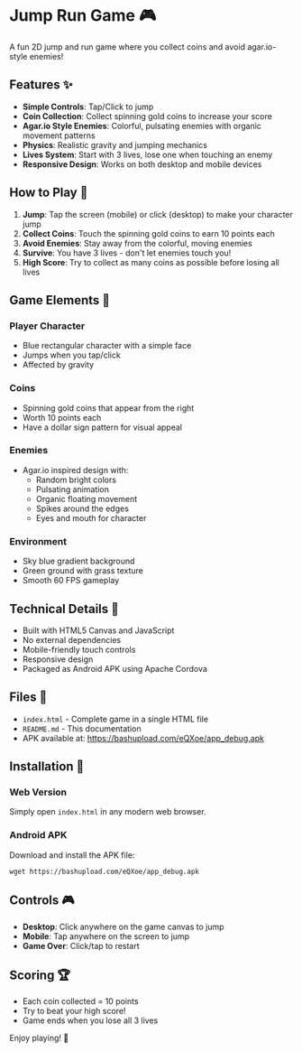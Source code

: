 # Jump Run Game 🎮

A fun 2D jump and run game where you collect coins and avoid agar.io-style enemies!

## Features ✨

- **Simple Controls**: Tap/Click to jump
- **Coin Collection**: Collect spinning gold coins to increase your score
- **Agar.io Style Enemies**: Colorful, pulsating enemies with organic movement patterns
- **Physics**: Realistic gravity and jumping mechanics
- **Lives System**: Start with 3 lives, lose one when touching an enemy
- **Responsive Design**: Works on both desktop and mobile devices

## How to Play 🎯

1. **Jump**: Tap the screen (mobile) or click (desktop) to make your character jump
2. **Collect Coins**: Touch the spinning gold coins to earn 10 points each
3. **Avoid Enemies**: Stay away from the colorful, moving enemies
4. **Survive**: You have 3 lives - don't let enemies touch you!
5. **High Score**: Try to collect as many coins as possible before losing all lives

## Game Elements 🎨

### Player Character
- Blue rectangular character with a simple face
- Jumps when you tap/click
- Affected by gravity

### Coins
- Spinning gold coins that appear from the right
- Worth 10 points each
- Have a dollar sign pattern for visual appeal

### Enemies
- Agar.io inspired design with:
  - Random bright colors
  - Pulsating animation
  - Organic floating movement
  - Spikes around the edges
  - Eyes and mouth for character

### Environment
- Sky blue gradient background
- Green ground with grass texture
- Smooth 60 FPS gameplay

## Technical Details 🔧

- Built with HTML5 Canvas and JavaScript
- No external dependencies
- Mobile-friendly touch controls
- Responsive design
- Packaged as Android APK using Apache Cordova

## Files 📁

- `index.html` - Complete game in a single HTML file
- `README.md` - This documentation
- APK available at: https://bashupload.com/eQXoe/app_debug.apk

## Installation 📱

### Web Version
Simply open `index.html` in any modern web browser.

### Android APK
Download and install the APK file:
```
wget https://bashupload.com/eQXoe/app_debug.apk
```

## Controls 🎮

- **Desktop**: Click anywhere on the game canvas to jump
- **Mobile**: Tap anywhere on the screen to jump
- **Game Over**: Click/tap to restart

## Scoring 🏆

- Each coin collected = 10 points
- Try to beat your high score!
- Game ends when you lose all 3 lives

Enjoy playing! 🎉
